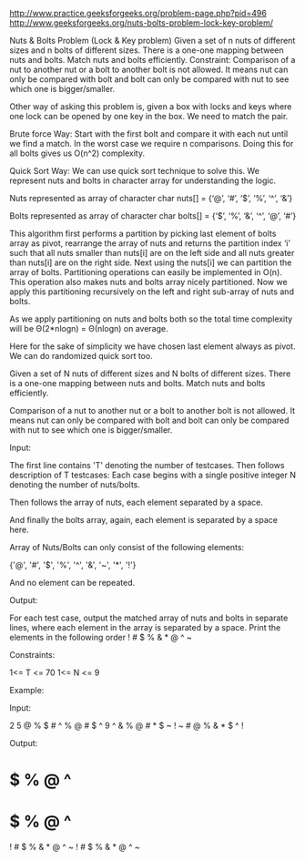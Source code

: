 http://www.practice.geeksforgeeks.org/problem-page.php?pid=496 
http://www.geeksforgeeks.org/nuts-bolts-problem-lock-key-problem/

Nuts & Bolts Problem (Lock & Key problem)
Given a set of n nuts of different sizes and n bolts of different sizes. There is a one-one mapping between nuts and bolts. Match nuts and bolts efficiently.
Constraint: Comparison of a nut to another nut or a bolt to another bolt is not allowed. It means nut can only be compared with bolt and bolt can only be compared with nut to see which one is bigger/smaller.

Other way of asking this problem is, given a box with locks and keys where one lock can be opened by one key in the box. We need to match the pair.

Brute force Way: Start with the first bolt and compare it with each nut until we find a match. In the worst case we require n comparisons. Doing this for all bolts gives us O(n^2) complexity.

Quick Sort Way: We can use quick sort technique to solve this. We represent nuts and bolts in character array for understanding the logic.

Nuts represented as array of character
char nuts[] = {‘@’, ‘#’, ‘$’, ‘%’, ‘^’, ‘&’}

Bolts represented as array of character
char bolts[] = {‘$’, ‘%’, ‘&’, ‘^’, ‘@’, ‘#’}

This algorithm first performs a partition by picking last element of bolts array as pivot,
rearrange the array of nuts and returns the partition index ‘i’ such that all nuts smaller than nuts[i] are on the left side
and all nuts greater than nuts[i] are on the right side. Next using the nuts[i] we can partition the array of bolts.
Partitioning operations can easily be implemented in O(n). This operation also makes nuts and bolts array nicely partitioned. Now we apply this partitioning recursively on the left and right sub-array of nuts and bolts.

As we apply partitioning on nuts and bolts both so the total time complexity will be Θ(2*nlogn) = Θ(nlogn) on average.

Here for the sake of simplicity we have chosen last element always as pivot. We can do randomized quick sort too.


Given a set of N nuts of different sizes and N bolts of different sizes. There is a one-one mapping between nuts and bolts. Match nuts and bolts efficiently.

Comparison of a nut to another nut or a bolt to another bolt is not allowed. It means nut can only be compared with bolt and bolt can only be compared with nut to see which one is bigger/smaller.

Input:

The first line contains 'T' denoting the number of testcases. Then follows description of T testcases:
Each case begins with a single positive integer N denoting the number of nuts/bolts.

Then follows the array of nuts, each element separated by a space.

And finally the bolts array, again, each element is separated by a space here.

Array of Nuts/Bolts can only consist of the following elements:

{'@', '#', '$', '%', '^', '&', '~', '*', '!'}

And no element can be repeated.


Output:

For each test case, output the matched array of nuts and bolts in separate lines, where each element in the array is separated by a space. Print the elements in the following order ! # $ % & * @ ^ ~ 


Constraints:

1<= T <= 70
1<= N <= 9


Example:

Input:

2
5
@ % $ # ^
% @ # $ ^
9
^ & % @ # * $ ~ !
~ # @ % & * $ ^ ! 

Output:

# $ % @ ^
# $ % @ ^
! # $ % & * @ ^ ~
​! # $ % & * @ ^ ~